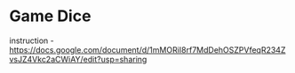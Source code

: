 # Game Dice

instruction - https://docs.google.com/document/d/1mMORiI8rf7MdDehOSZPVfeqR234ZvsJZ4Vkc2aCWiAY/edit?usp=sharing
